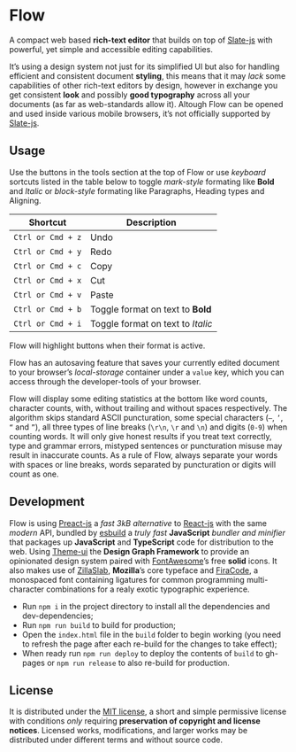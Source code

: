 # Flow

A compact web based **rich-text editor** that builds on top of [Slate-js][] with powerful, yet simple and accessible editing capabilities.

It’s using a design system not just for its simplified UI but also for handling efficient and consistent document **styling**, this means that it may _lack_ some capabilities of other rich-text editors by design, however in exchange you get consistent **look** and possibly **good typography** across all your documents (as far as web-standards allow it). Altough Flow can be opened and used inside various mobile browsers, it’s not officially supported by [Slate-js][].

## Usage

Use the buttons in the tools section at the top of Flow or use _keyboard_ sortcuts listed in the table below to toggle _mark-style_ formating like **Bold** and _Italic_ or _block-style_ formating like Paragraphs, Heading types and Aligning.

| Shortcut          | Description                       |
| ----------------- | --------------------------------- |
| `Ctrl or Cmd + z` | Undo                              |
| `Ctrl or Cmd + y` | Redo                              |
| `Ctrl or Cmd + c` | Copy                              |
| `Ctrl or Cmd + x` | Cut                               |
| `Ctrl or Cmd + v` | Paste                             |
| `Ctrl or Cmd + b` | Toggle format on text to **Bold** |
| `Ctrl or Cmd + i` | Toggle format on text to _Italic_ |

Flow will highlight buttons when their format is active.

Flow has an autosaving feature that saves your currently edited document to your browser’s _local-storage_ container under a `value` key, which you can access through the developer-tools of your browser.

Flow will display some editing statistics at the bottom like word counts, character counts, with, without trailing and without spaces respectively. The algorithm skips standard ASCII puncturation, some special characters (`—`, `’`, `“` and `”`), all three types of line breaks (`\r\n`, `\r` and `\n`) and digits (`0-9`) when counting words. It will only give honest results if you treat text correctly, type and grammar errors, mistyped sentences or puncturation misuse may result in inaccurate counts. As a rule of Flow, always separate your words with spaces or line breaks, words separated by puncturation or digits will count as one.

## Development

Flow is using [Preact-js][] a _fast 3kB alternative_ to [React-js][] with the same _modern_ API, bundled by [esbuild][] a _truly fast_ **JavaScript** _bundler and minifier_ that packages up **JavaScript** and **TypeScript** code for distribution to the web. Using [Theme-ui][] the **Design Graph Framework** to provide an opinionated design system paired with [FontAwesome][]’s free **solid** icons. It also makes use of [ZillaSlab][], **Mozilla**’s core typeface and [FiraCode][], a monospaced font containing ligatures for common programming multi-character combinations for a realy exotic typographic experience.

- Run `npm i` in the project directory to install all the dependencies and dev-dependencies;
- Run `npm run build` to build for production;
- Open the `index.html` file in the `build` folder to begin working (you need to refresh the page after each re-build for the changes to take effect);
- When ready run `npm run deploy` to deploy the contents of `build` to gh-pages or `npm run release` to also re-build for production.

## License

It is distributed under the [MIT license][], a short and simple permissive license with conditions _only_ requiring **preservation of copyright and license notices**. Licensed works, modifications, and larger works may be distributed under different terms and without source code.

[slate-js]: https://docs.slatejs.org/
[preact-js]: https://preactjs.com/
[react-js]: https://reactjs.org/
[esbuild]: https://github.com/evanw/esbuild
[theme-ui]: https://theme-ui.com/
[fontawesome]: https://fontawesome.com/
[zillaslab]: https://github.com/mozilla/zilla-slab
[firacode]: https://github.com/tonsky/FiraCode
[mit license]: https://raw.githubusercontent.com/Aerobird98/flow/master/LICENSE
